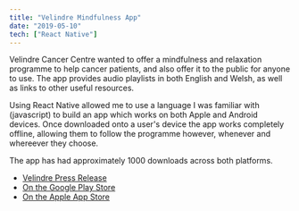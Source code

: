 ```yaml
---
title: "Velindre Mindfulness App"
date: "2019-05-10"
tech: ["React Native"]
---
```


Velindre Cancer Centre wanted to offer a mindfulness and relaxation programme to help cancer patients, and also offer it to the public for anyone to use. The app provides audio playlists in both English and Welsh, as well as links to other useful resources.

Using React Native allowed me to use a language I was familiar with (javascript) to build an app which works on both Apple and Android devices. Once downloaded onto a user's device the app works completely offline, allowing them to follow the programme however, whenever and whereever they choose.

The app has had approximately 1000 downloads across both platforms.

- [Velindre Press Release](http://www.velindre-tr.wales.nhs.uk/news/50986)
- [On the Google Play Store](https://play.google.com/store/apps/details?id=com.velindrecc.mindfulness&hl=en_GB)
- [On the Apple App Store](https://apps.apple.com/gb/app/velindre-mindfulness-app/id1450624693)
